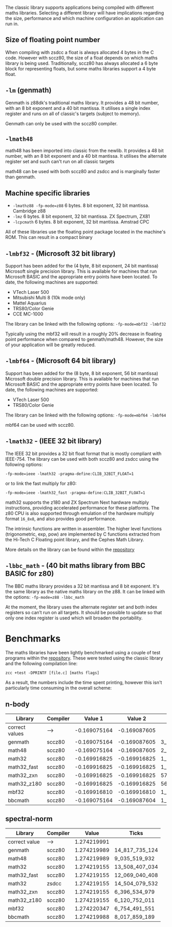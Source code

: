 The classic library supports applications being compiled with different maths libraries. Selecting a different library will have implications regarding the size, performance and which machine configuration an application can run in.

## Size of floating point number

When compiling with zsdcc a float is always allocated 4 bytes in the C code. However with sccz80, the size of a float depends on which maths library is being used. Traditionally, sccz80 has always allocated a 6 byte block for representing floats, but some maths libraries support a 4 byte float.

## `-lm` (genmath)

Genmath is z88dk's traditional maths library. It provides a 48 bit number, with an 8 bit exponent and a 40 bit mantissa. It utilises a single index register and runs on all of classic's targets (subject to memory).

Genmath can only be used with the sccz80 compiler.

## `-lmath48`

math48 has been imported into classic from the newlib. It provides a 48 bit number, with an 8 bit exponent and a 40 bit mantissa. It utilises the alternate register set and such can't run on all classic targets

math48 can be used with both sccz80 and zsdcc and is marginally faster than genmath.

## Machine specific libraries

* `-lmathz88 -fp-mode=z88` 6 bytes. 8 bit exponent, 32 bit mantissa. Cambridge z88
* `-lmz` 6 bytes. 8 bit exponent, 32 bit mantissa. ZX Spectrum, ZX81 
* `-lcpcmath` 6 bytes. 8 bit exponent, 32 bit mantissa. Amstrad CPC

All of these libraries use the floating point package located in the machine's ROM. This can result in a compact binary

## `-lmbf32` - (Microsoft 32 bit library)

Support has been added for the (4 byte, 8 bit exponent, 24 bit mantissa) Microsoft single precision library. This is available for machines that run Microsoft BASIC and the appropriate entry points have been located. To date, the following machines are supported:

* VTech Laser 500
* Mitsubishi Multi 8 (10k mode only)
* Mattel Aquarius
* TRS80/Color Genie
* CCE MC-1000

The library can be linked with the following options: `-fp-mode=mbf32 -lmbf32`

Typically using the mbf32 will result in a roughly 20% decrease in floating point performance when compared to genmath/math48. However, the size of your application will be greatly reduced.

## `-lmbf64` - (Microsoft 64 bit library)

Support has been added for the (8 byte, 8 bit exponent, 56 bit mantissa) Microsoft double precision library. This is available for machines that run Microsoft BASIC and the appropriate entry points have been located. To date, the following machines are supported:

* VTech Laser 500
* TRS80/Color Genie

The library can be linked with the following options: `-fp-mode=mbf64 -lmbf64`

mbf64 can be used with sccz80.

## `-lmath32` - (IEEE 32 bit library)

The IEEE 32 bit provides a 32 bit float format that is mostly compliant with IEEE-754. The library can be used with both sccz80 and zsdcc using the following options:

`-fp-mode=ieee -lmath32 -pragma-define:CLIB_32BIT_FLOAT=1`

or to link the fast multiply for z80: 

`-fp-mode=ieee -lmath32_fast -pragma-define:CLIB_32BIT_FLOAT=1`

math32 supports the z180 and ZX Spectrum Next hardware multiply instructions, providing accelerated performance for these platforms. The z80 CPU is also supported through emulation of the hardware multiply format `16_8x8`, and also provides good performance.

The intrinsic functions are written in assembler. The higher level functions (trigonometric, exp, pow) are implemented by C functions extracted from the Hi-Tech C Floating point library, and the Cephes Math Library.

More details on the library can be found within the [repository](https://github.com/z88dk/z88dk/tree/master/libsrc/_DEVELOPMENT/math/float/math32)

## `-lbbc_math` - (40 bit maths library from BBC BASIC for z80)

The BBC maths library provides a 32 bit mantissa and 8 bit exponent. It's the same library as the native maths library on the z88. It can be linked with the options: `-fp-mode=z88 -lbbc_math`

At the moment, the library uses the alternate register set and both index registers so can’t run on all targets. It should be possible to update so that only one index register is used which will broaden the portability. 


# Benchmarks

The maths libraries have been lightly benchmarked using a couple of test programs within the [repository](https://github.com/z88dk/z88dk/tree/master/libsrc/_DEVELOPMENT/EXAMPLES/benchmarks). These were tested using the classic library and the following compilation line:

`zcc +test -DPRINTF [file.c] [maths flags]`

As a result, the numbers include the time spent printing, however this isn't particularly time consuming in the overall scheme:

## n-body

Library         | Compiler | Value 1       | Value 2       | Ticks
-|-|-|-|-
correct values  | -->      | -0.169075164  | -0.169087605
genmath         | sccz80   | -0.169075164  | -0.169087605  | 3_652_736_949
math48          | sccz80   | -0.169075164  | -0.169087605  | 2_402_023_498
math32          | sccz80   | -0.169916825  | -0.169916825  | 1_400_093_930
math32_fast     | sccz80   | -0.169916825  | -0.169916825  | 1_199_880_599
math32_zxn      | sccz80   | -0.169916825  | -0.169916825  |   578_044_414
math32_z180     | sccz80   | -0.169916825  | -0.169916825  |   562_934_721
mbf32           | sccz80   | -0.169916810  | -0.169916810  | 1_939_334_701
bbcmath         | sccz80   | -0.169075164  | -0.169087604  | 1_655_789_776

## spectral-norm

Library         | Compiler |  Value         | Ticks
-|-|-|-
correct value   | -->      | 1.274219991
genmath         | sccz80   | 1.274219989   | 14_817_735_124
math48          | sccz80   | 1.274219989   |  9_035_519_932
math32          | sccz80   | 1.274219155   | 13_508_407_034
math32_fast     | sccz80   | 1.274219155   | 12_069_040_408
math32          | zsdcc    | 1.274219155   | 14_504_079_532
math32_zxn      | sccz80   | 1.274219155   |  6_396_534_979
math32_z180     | sccz80   | 1.274219155   |  6_120_752_011
mbf32           | sccz80   | 1.274220347   |  6_754_491_551
bbcmath         | sccz80   | 1.274219988   |  8_017_859_189